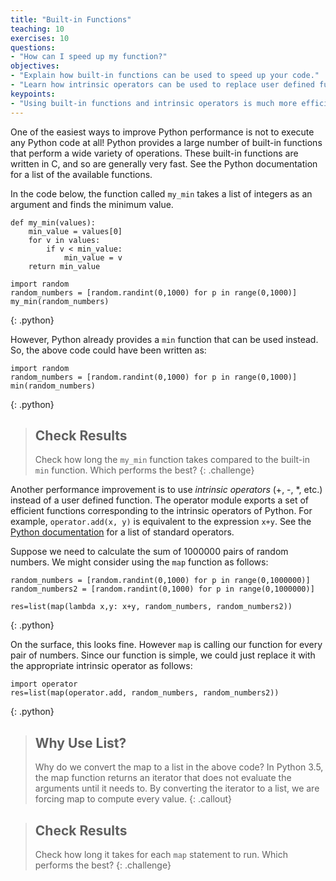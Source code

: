```yaml
---
title: "Built-in Functions"
teaching: 10
exercises: 10
questions:
- "How can I speed up my function?"
objectives:
- "Explain how built-in functions can be used to speed up your code."
- "Learn how intrinsic operators can be used to replace user defined functions."
keypoints:
- "Using built-in functions and intrinsic operators is much more efficient."
---
```

One of the easiest ways to improve Python performance is not to execute any 
Python code at all! Python provides a large number of built-in functions 
that perform a wide variety of operations. These built-in functions are written in C, 
and so are generally very fast. See the Python documentation for a list of the available 
functions.

In the code below, the function called `my_min` takes a list of integers as an argument 
and finds the minimum value.

~~~
def my_min(values):
    min_value = values[0]
    for v in values:
        if v < min_value:
            min_value = v
    return min_value

import random
random_numbers = [random.randint(0,1000) for p in range(0,1000)]
my_min(random_numbers)
~~~
{: .python}

However, Python already provides a `min` function that can be used instead. So, the above code
could have been written as:

~~~
import random
random_numbers = [random.randint(0,1000) for p in range(0,1000)]
min(random_numbers)
~~~
{: .python}

> ## Check Results
>
> Check how long the `my_min` function takes compared to the built-in `min` function. 
Which performs the best?
{: .challenge}

Another performance improvement is to use _intrinsic operators_ (+, -, *, etc.)
instead of a user defined function. The operator module exports a set of 
efficient functions corresponding to the intrinsic operators of Python. For example, 
`operator.add(x, y)` is equivalent to the expression `x+y`. See the 
[Python documentation](https://docs.python.org/2/library/operator.html#module-operator)
for a list of standard operators.

Suppose we need to calculate the sum of 1000000 pairs of random numbers. We might consider
using the `map` function as follows:

~~~
random_numbers = [random.randint(0,1000) for p in range(0,1000000)]
random_numbers2 = [random.randint(0,1000) for p in range(0,1000000)]

res=list(map(lambda x,y: x+y, random_numbers, random_numbers2))
~~~
{: .python}

On the surface, this looks fine. However `map` is calling our function for every pair of numbers. Since
our function is simple, we could just replace it with the appropriate intrinsic operator as follows:

~~~
import operator
res=list(map(operator.add, random_numbers, random_numbers2))
~~~
{: .python}

> ## Why Use List?
>
> Why do we convert the map to a list in the above code? In Python 3.5, the map function returns an iterator
> that does not evaluate the arguments until it needs to. By converting the iterator to a list, we
> are forcing map to compute every value.
{: .callout}

> ## Check Results
>
> Check how long it takes for each `map` statement to run. Which performs the best?
{: .challenge}